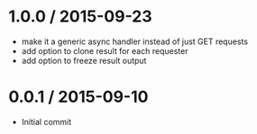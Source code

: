 
1.0.0 / 2015-09-23
==================

  * make it a generic async handler instead of just GET requests
  * add option to clone result for each requester
  * add option to freeze result output

0.0.1 / 2015-09-10
==================

  * Initial commit
